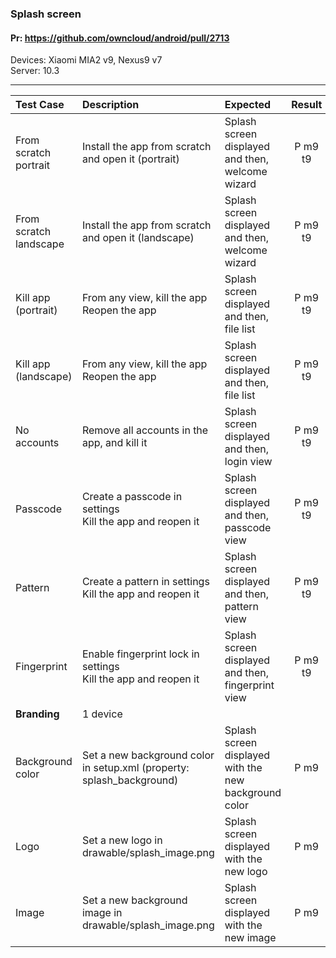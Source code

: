 ###  Splash screen

#### Pr: https://github.com/owncloud/android/pull/2713

Devices: Xiaomi MIA2 v9, Nexus9 v7 <br>
Server: 10.3

---

 
| Test Case | Description | Expected | Result | Comments  
| :-------- | :---------- | :------- | :----: | :---------- 
| From scratch portrait | Install the app from scratch and open it (portrait) | Splash screen displayed and then, welcome wizard | P m9 t9 | Welcome wizard in release mode |  |
| From scratch landscape | Install the app from scratch and open it (landscape) | Splash screen displayed and then, welcome wizard | P m9 t9 | Welcome wizard in release mode |  |
| Kill app (portrait) | From any view, kill the app<br>Reopen the app | Splash screen displayed and then, file list | P m9 t9|  |  |
| Kill app (landscape) | From any view, kill the app<br>Reopen the app | Splash screen displayed and then, file list | P m9 t9 |  |  |
| No accounts | Remove all accounts in the app, and kill it | Splash screen displayed and then, login view | P m9 t9 |  |  |
| Passcode | Create a passcode in settings<br>Kill the app and reopen it | Splash screen displayed and then, passcode view | P m9 t9 |  |  |
| Pattern | Create a pattern in settings<br>Kill the app and reopen it | Splash screen displayed and then, pattern view | P m9 t9 |  |  |
| Fingerprint | Enable fingerprint lock in settings<br>Kill the app and reopen it | Splash screen displayed and then, fingerprint view | P m9 t9 |  |  |
|**Branding**| 1 device||||
| Background color | Set a new background color in setup.xml (property: splash_background)  | Splash screen displayed with the new background color | P m9 |  |  |
| Logo | Set a new logo in drawable/splash_image.png  | Splash screen displayed with the new logo | P m9 |  |  |
| Image | Set a new background image in drawable/splash_image.png  | Splash screen displayed with the new image | P m9 |  |  |

